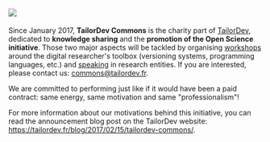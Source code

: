 # ![](https://commons.tailordev.fr/assets/TailorDev-commons-logo.png)

Since January 2017, **TailorDev Commons** is the charity part of [TailorDev](https://tailordev.fr/), dedicated to **knowledge sharing** and the **promotion of the Open Science initiative**. Those two major aspects will be tackled by organising [workshops](/software-carpentry/past-workshops.md) around the digital researcher's toolbox (versioning systems, programming languages, etc.) and [speaking](/conferences/past-talks.md) in research entities. If you are interested, please contact us: [commons@tailordev.fr](mailto:commons@tailordev.fr).

We are committed to performing just like if it would have been a paid contract: same energy, same motivation and same "professionalism"!

For more information about our motivations behind this initiative, you can read the announcement blog post on the TailorDev website: https://tailordev.fr/blog/2017/02/15/tailordev-commons/.